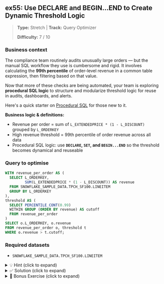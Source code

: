 ## ex55: Use DECLARE and BEGIN…END to Create Dynamic Threshold Logic

> **Type:** Stretch | **Track:** Query Optimizer  
>
> **Difficulty:** 7 / 10

### Business context
The compliance team routinely audits unusually large orders — but the manual SQL workflow they use is cumbersome and rigid. It involves calculating the **99th percentile** of order-level revenue in a common table expression, then filtering based on that value.

Now that more of these checks are being automated, your team is exploring **procedural SQL logic** to structure and modularize threshold logic for reuse in audits, dashboards, and alerts.

Here's a quick starter on [Procedural SQL](https://www.geeksforgeeks.org/plsql-introduction/) for those new to it.

**Business logic & definitions:**
* Revenue per order = sum of `L_EXTENDEDPRICE * (1 - L_DISCOUNT)` grouped by `L_ORDERKEY`
* High revenue threshold = 99th percentile of order revenue across all data
* Procedural SQL logic: use **`DECLARE`, `SET`, and `BEGIN...END`** so the threshold becomes dynamical and reuseable

### Query to optimise

```sql
WITH revenue_per_order AS (
  SELECT L_ORDERKEY,
         SUM(L_EXTENDEDPRICE * (1 - L_DISCOUNT)) AS revenue
  FROM SNOWFLAKE_SAMPLE_DATA.TPCH_SF100.LINEITEM
  GROUP BY L_ORDERKEY
),
threshold AS (
  SELECT PERCENTILE_CONT(0.99) 
  WITHIN GROUP (ORDER BY revenue) AS cutoff
  FROM revenue_per_order
)
SELECT o.L_ORDERKEY, o.revenue
FROM revenue_per_order o, threshold t
WHERE o.revenue > t.cutoff;
```

### Required datasets

* `SNOWFLAKE_SAMPLE_DATA.TPCH_SF100.LINEITEM`

<details>
<summary>💡 Hint (click to expand)</summary>

#### How to think about it

You’re being asked to **modularize and generalize** the logic. That means:

1. Use `DECLARE` to define a variable that holds the threshold.
2. Use `SET` to assign the 99th percentile revenue to that variable.
3. Use that variable in a second statement to filter and return the matching orders.
4. Wrap the logic in `BEGIN … END`.

This makes the script **more reusable and parameterizable**, and allows for future branching.

#### Helpful SQL concepts

`DECLARE`, `BEGIN…END`, `SET`, `FLOAT`, `PERCENTILE_CONT`, `GROUP BY`

```sql
DECLARE rev_cutoff FLOAT;
BEGIN
  SET rev_cutoff = (SELECT …);
  SELECT … WHERE revenue > rev_cutoff;
END;
```

</details>

<details>
<summary>✅ Solution (click to expand)</summary>

#### Working query (procedural version)

```sql
DECLARE rev_cutoff FLOAT;

BEGIN
  -- Step 1: calculate threshold
  SET rev_cutoff = (
    SELECT PERCENTILE_CONT(0.99) 
    WITHIN GROUP (ORDER BY revenue)
    FROM (
      SELECT L_ORDERKEY,
             SUM(L_EXTENDEDPRICE * (1 - L_DISCOUNT)) AS revenue
      FROM SNOWFLAKE_SAMPLE_DATA.TPCH_SF100.LINEITEM
      GROUP BY L_ORDERKEY
    )
  );

  -- Step 2: output high-revenue orders
  SELECT L_ORDERKEY,
         SUM(L_EXTENDEDPRICE * (1 - L_DISCOUNT)) AS order_revenue
  FROM SNOWFLAKE_SAMPLE_DATA.TPCH_SF100.LINEITEM
  GROUP BY L_ORDERKEY
  HAVING order_revenue > rev_cutoff;
END;
```

#### Why this works

This version refactors the set-based percentile logic into a **procedural control block**, allowing the threshold value to be assigned once and reused in multiple operations or control paths. It increases flexibility, readability, and maintainability for audit logic.

That said, **performance is slightly worse** than the pure CTE version — because query optimization and planner access may be more limited. Use this pattern when you need scripting structure, not just efficiency.

#### Business answer

The result is a dynamic list of **the top 1% of revenue-generating orders**, defined automatically from the dataset. This removes guesswork and manual filtering when flagging high-impact transactions.

#### Take-aways

* `DECLARE` + `BEGIN...END` adds structure to your SQL logic — ideal for audit routines or stored procedures.
* **Use it when you want modular, reusable scripts**, or need variables to persist across multiple blocks.
* But for pure performance and optimization, **a set-based query using CTEs is usually faster**.
* Know when you need control-flow logic, and when a clean SELECT is better.

</details>

<details>
<summary>🎁 Bonus Exercise (click to expand)</summary>

Modify the script to:
- Accept a **parameterized percentile value** (e.g. `0.97` instead of `0.99`)
- Return the **count of orders** above threshold rather than their keys

Can you generalize this to support both modes using an `IF` block?

</details>
